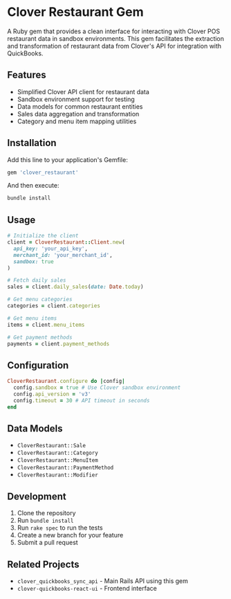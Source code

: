 # Clover Restaurant Gem

A Ruby gem that provides a clean interface for interacting with Clover POS restaurant data in sandbox environments. This gem facilitates the extraction and transformation of restaurant data from Clover's API for integration with QuickBooks.

## Features

- Simplified Clover API client for restaurant data
- Sandbox environment support for testing
- Data models for common restaurant entities
- Sales data aggregation and transformation
- Category and menu item mapping utilities

## Installation

Add this line to your application's Gemfile:

```ruby
gem 'clover_restaurant'
```

And then execute:

```bash
bundle install
```

## Usage

```ruby
# Initialize the client
client = CloverRestaurant::Client.new(
  api_key: 'your_api_key',
  merchant_id: 'your_merchant_id',
  sandbox: true
)

# Fetch daily sales
sales = client.daily_sales(date: Date.today)

# Get menu categories
categories = client.categories

# Get menu items
items = client.menu_items

# Get payment methods
payments = client.payment_methods
```

## Configuration

```ruby
CloverRestaurant.configure do |config|
  config.sandbox = true # Use Clover sandbox environment
  config.api_version = 'v3'
  config.timeout = 30 # API timeout in seconds
end
```

## Data Models

- `CloverRestaurant::Sale`
- `CloverRestaurant::Category`
- `CloverRestaurant::MenuItem`
- `CloverRestaurant::PaymentMethod`
- `CloverRestaurant::Modifier`

## Development

1. Clone the repository
2. Run `bundle install`
3. Run `rake spec` to run the tests
4. Create a new branch for your feature
5. Submit a pull request

## Related Projects

- `clover_quickbooks_sync_api` - Main Rails API using this gem
- `clover-quickbooks-react-ui` - Frontend interface
